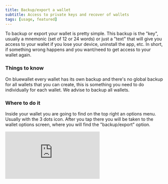 ```yaml
---
title: Backup/export a wallet
subtitle: Access to private keys and recover of wallets
tags: [usage, featured]
---
```


To backup or export your wallet is pretty simple. This backup is the "key", usually a mnemonic (set of 12 or 24 words) or just a "text" that will give you access to your wallet if you lose your device, uninstall the app, etc. In short, if something wrong happens and you want/need to get access to your wallet again.

### Things to know
On bluewallet every wallet has its own backup and there's no global backup for all wallets that you can create, this is something you need to do individually for each wallet. We advise to backup all wallets.

### Where to do it
Inside your wallet you are going to find on the top right an options menu. Usually with the 3 dots icon. After you tap there you will be taken to the wallet options screen, where you will find the "backup/export" option.

<div class="uk-section">
  <div class="uk-container{{container}}">
      <div class="videoWrapper">
        <iframe src="https://www.youtube.com/embed/6KL6JHU_GfY?autoplay=0&amp;showinfo=0&amp;rel=0&amp;modestbranding=1&amp;playsinline=1" frameborder="0" allowfullscreen uk-responsive uk-video="automute: true"></iframe>
      </div>
  </div>
</div>